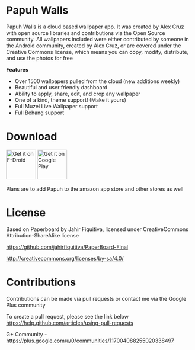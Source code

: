 # Papuh Walls

Papuh Walls is a cloud based wallpaper app. It was created by Alex Cruz with open source libraries and 
contributions via the Open Source community. All wallpapers included were either contributed by someone 
in the Android community, created by Alex Cruz, or are covered under the Creative Commons license, which 
means you can copy, modify, distribute, and use the photos for free

<b>Features</b>
- Over 1500 wallpapers pulled from the cloud (new additions weekly)
- Beautiful and user friendly dashboard
- Ability to apply, share, edit, and crop any wallpaper
- One of a kind, theme support! (Make it yours)
- Full Muzei Live Wallpaper support
- Full Behang support

# Download

<a href="https://f-droid.org/packages/org.tilelessmap.app/" target="_blank">
<img src="https://f-droid.org/badge/get-it-on.png" alt="Get it on F-Droid" height="80"/></a>
<a href="https://play.google.com/store/apps/details?id=com.alexcruz.papuhwalls">
<img alt="Get it on Google Play" height="80" src="https://play.google.com/intl/en_us/badges/images/generic/en_badge_web_generic.png"/></a>

Plans are to add Papuh to the amazon app store and other stores as well

# License

Based on Paperboard by Jahir Fiquitiva, licensed under CreativeCommons Attribution-ShareAlike license

https://github.com/jahirfiquitiva/PaperBoard-Final

http://creativecommons.org/licenses/by-sa/4.0/

# Contributions

Contributions can be made via pull requests or contact me via the Google Plus community

To create a pull request, please see the link below
https://help.github.com/articles/using-pull-requests 

G+ Community - https://plus.google.com/u/0/communities/117004088255020338497 
